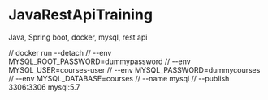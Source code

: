 # JavaRestApiTraining
Java, Spring boot, docker, mysql, rest api



//	docker run --detach 
//	--env MYSQL_ROOT_PASSWORD=dummypassword 
//	--env MYSQL_USER=courses-user 
//	--env MYSQL_PASSWORD=dummycourses 
//	--env MYSQL_DATABASE=courses 
//	--name mysql
//	--publish 3306:3306 mysql:5.7
